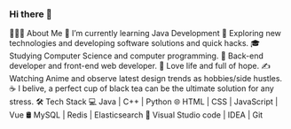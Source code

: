 ### Hi there 👋

<!--
**zcf131016/zcf131016** is a ✨ _special_ ✨ repository because its `README.md` (this file) appears on your GitHub profile.

Here are some ideas to get you started:

- 🔭 I’m currently working on ...
- 🌱 I’m currently learning ...
- 👯 I’m looking to collaborate on ...
- 🤔 I’m looking for help with ...
- 💬 Ask me about ...
- 📫 How to reach me: ...
- 😄 Pronouns: ...
- ⚡ Fun fact: ...
-->

👨🏻‍💻 About Me
🔭 I’m currently learning Java Development
🤔 Exploring new technologies and developing software solutions and quick hacks.
🎓 Studying Computer Science and computer programming.
💼 Back-end developer and front-end web developer.
🌱 Love life and full of hope.
✍️ Watching Anime and observe latest design trends as hobbies/side hustles.
☕ I belive, a perfect cup of black tea can be the ultimate solution for any stress.
🛠 Tech Stack
💻 Java | C++ | Python
🌐 HTML | CSS | JavaScript | Vue
🛢 MySQL | Redis | Elasticsearch
🔧 Visual Studio code | IDEA | Git



